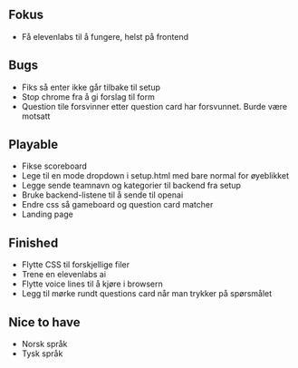 ## Fokus
- Få elevenlabs til å fungere, helst på frontend

## Bugs
- Fiks så enter ikke går tilbake til setup
- Stop chrome fra å gi forslag til form 
- Question tile forsvinner etter question card har forsvunnet. Burde være motsatt


## Playable
- Fikse scoreboard
- Lege til en mode dropdown i setup.html med bare normal for øyeblikket
- Legge sende teamnavn og kategorier til backend fra setup
- Bruke backend-listene til å sende til openai
- Endre css så gameboard og question card matcher
- Landing page

## Finished
- Flytte CSS til forskjellige filer
- Trene en elevenlabs ai
- Flytte voice lines til å kjøre i browsern
- Legg til mørke rundt questions card når man trykker på spørsmålet


## Nice to have
- Norsk språk
- Tysk språk


